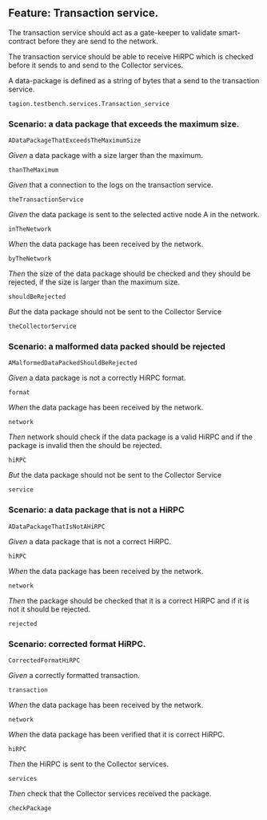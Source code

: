 ## Feature: Transaction service.

The transaction service should act as a gate-keeper to validate smart-contract before they are send to the network.

The transaction service should be able to receive HiRPC which is checked before it sends to and send to the Collector services.

A data-package is defined as a string of bytes that a send to the transaction service.

`tagion.testbench.services.Transaction_service`

### Scenario: a data package that exceeds the maximum size.

`ADataPackageThatExceedsTheMaximumSize`

*Given* a data package with a size larger than the maximum.

`thanTheMaximum`

*Given* that a connection to the logs on the transaction service.

`theTransactionService`

*Given* the data package is sent to the selected active node A in the network.

`inTheNetwork`

*When* the data package has been received by the network.

`byTheNetwork`

*Then* the size of the data package should be checked and they should be rejected,
if the size is larger than the maximum size.

`shouldBeRejected`

*But* the data package should not be sent to the Collector Service

`theCollectorService`


### Scenario: a malformed data packed should be rejected

`AMalformedDataPackedShouldBeRejected`

*Given* a data package is not a correctly HiRPC format.

`format`

*When* the data package has been received by the network.

`network`

*Then* network should check if the data package is a valid HiRPC
and if the package is invalid then the should be rejected.

`hiRPC`

*But* the data package should not be sent to the Collector Service

`service`


### Scenario: a data package that is not a HiRPC

`ADataPackageThatIsNotAHiRPC`

*Given* a data package that is not a correct HiRPC.

`hiRPC`

*When* the data package has been received by the network.

`network`

*Then* the package should be checked that it is a correct HiRPC and if it is not it should be rejected.

`rejected`


### Scenario: corrected format HiRPC.

`CorrectedFormatHiRPC`

*Given* a correctly formatted transaction.

`transaction`

*When* the data package has been received by the network.

`network`

*When* the data package has been verified that it is correct HiRPC.

`hiRPC`

*Then* the HiRPC is sent to the Collector services.

`services`

*Then* check that the Collector services received the package.

`checkPackage`

